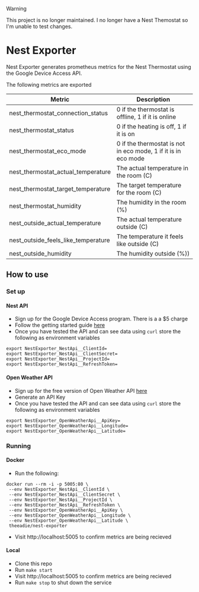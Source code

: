 > [!WARNING]  
> This project is no longer maintained. I no longer have a Nest Themostat so I'm unable to test changes.

# Nest Exporter

Nest Exporter generates prometheus metrics for the Nest Thermostat using the Google Device Access API.

The following metrics are exported

| Metric                              | Description                                                    |
| ----------------------------------- | -------------------------------------------------------------- |
| nest_thermostat_connection_status   | 0 if the thermostat is offline, 1 if it is online              |
| nest_thermostat_status              | 0 if the heating is off, 1 if it is on                         |
| nest_thermostat_eco_mode            | 0 if the thermostat is not in eco mode, 1 if it is in eco mode |
| nest_thermostat_actual_temperature  | The actual temperature in the room (C)                         |
| nest_thermostat_target_temperature  | The target temperature for the room (C)                        |
| nest_thermostat_humidity            | The humidity in the room (%)                                   |
| nest_outside_actual_temperature     | The actual temperature outside (C)                             |
| nest_outside_feels_like_temperature | The temperature it feels like outside (C)                      |
| nest_outside_humidity               | The humidity outside (%))                                      |

## How to use

### Set up

#### Nest API

-   Sign up for the Google Device Access program. There is a a $5 charge
-   Follow the getting started guide [here](https://developers.google.com/nest/device-access/get-started)
-   Once you have tested the API and can see data using `curl` store the following as environment variables

```
export NestExporter_NestApi__ClientId=
export NestExporter_NestApi__ClientSecret=
export NestExporter_NestApi__ProjectId=
export NestExporter_NestApi__RefreshToken=
```

#### Open Weather API

-   Sign up for the free version of Open Weather API [here](https://openweathermap.org/price)
-   Generate an API Key
-   Once you have tested the API and can see data using `curl` store the following as environment variables

```
export NestExporter_OpenWeatherApi__ApiKey=
export NestExporter_OpenWeatherApi__Longitude=
export NestExporter_OpenWeatherApi__Latitude=
```

### Running

#### Docker

-   Run the following:

```
docker run --rm -i -p 5005:80 \
 --env NestExporter_NestApi__ClientId \
 --env NestExporter_NestApi__ClientSecret \
 --env NestExporter_NestApi__ProjectId \
 --env NestExporter_NestApi__RefreshToken \
 --env NestExporter_OpenWeatherApi__ApiKey \
 --env NestExporter_OpenWeatherApi__Longitude \
 --env NestExporter_OpenWeatherApi__Latitude \
 theeadie/nest-exporter
```

-   Visit http://localhost:5005 to confirm metrics are being recieved

#### Local

-   Clone this repo
-   Run `make start`
-   Visit http://localhost:5005 to confirm metrics are being recieved
-   Run `make stop` to shut down the service
